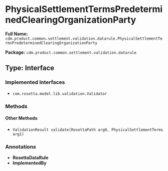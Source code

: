 # PhysicalSettlementTermsPredeterminedClearingOrganizationParty

**Full Name:** `cdm.product.common.settlement.validation.datarule.PhysicalSettlementTermsPredeterminedClearingOrganizationParty`

**Package:** `cdm.product.common.settlement.validation.datarule`

## Type: Interface

### Implemented Interfaces

- `com.rosetta.model.lib.validation.Validator`

### Methods

#### Other Methods

- `ValidationResult validate(RosettaPath arg0, PhysicalSettlementTerms arg1)`

### Annotations

- **RosettaDataRule**
- **ImplementedBy**

